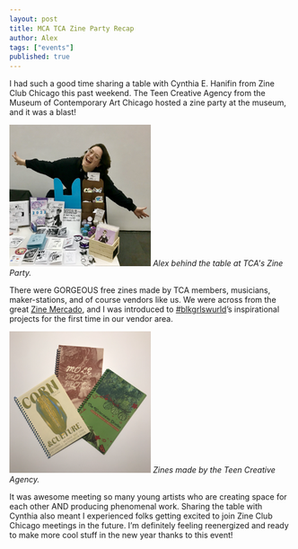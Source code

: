 ```yaml
---
layout: post
title: MCA TCA Zine Party Recap
author: Alex
tags: ["events"]
published: true
---
```


I had such a good time sharing a table with Cynthia E. Hanifin from Zine Club Chicago this past weekend. The Teen Creative Agency from the Museum of Contemporary Art Chicago hosted a zine party at the museum, and it was a blast! 

<a href="/assets/img/post/2024_1_4_zinepartyrecap2.png"><img src="/assets/img/post/2024_1_4_zinepartyrecap2.png" style="width: 50%; height: 50%"></a>
*Alex behind the table at TCA's Zine Party.*

<!--more-->

There were GORGEOUS free zines made by TCA members, musicians, maker-stations, and of course vendors like us. We were across from the great [Zine Mercado](https://www.instagram.com/zinemercado/), and I was introduced to [#blkgrlswurld](https://www.blkgrlswurld.com/)’s inspirational projects for the first time in our vendor area. 

<a href="/assets/img/post/2024_1_4_zinepartyrecap.png"><img src="/assets/img/post/2024_1_4_zinepartyrecap.png" style="width: 50%; height: 50%"></a>
*Zines made by the Teen Creative Agency.*

It was awesome meeting so many young artists who are creating space for each other AND producing phenomenal work. Sharing the table with Cynthia also meant I experienced folks getting excited to join Zine Club Chicago meetings in the future. I’m definitely feeling reenergized and ready to make more cool stuff in the new year thanks to this event! 
